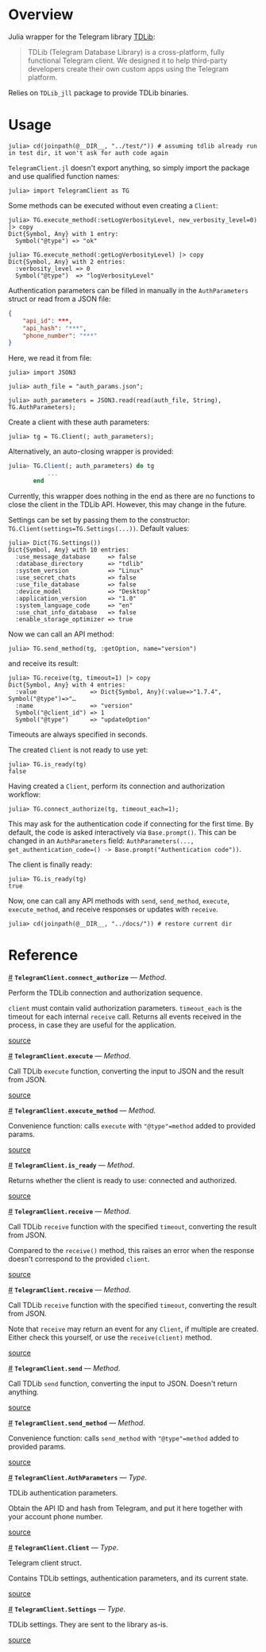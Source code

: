 
<a id='Overview'></a>

<a id='Overview-1'></a>

# Overview


Julia wrapper for the Telegram library [TDLib](https://core.telegram.org/tdlib):


> TDLib (Telegram Database Library) is a cross-platform, fully functional Telegram client. We designed it to help third-party developers create their own custom apps using the Telegram platform.



Relies on `TDLib_jll` package to provide TDLib binaries.


<a id='Examples'></a>

<a id='Examples-1'></a>

# Usage


```julia-repl
julia> cd(joinpath(@__DIR__, "../test/")) # assuming tdlib already run in test dir, it won't ask for auth code again
```


`TelegramClient.jl` doesn't export anything, so simply import the package and use qualified function names:


```julia-repl
julia> import TelegramClient as TG
```


Some methods can be executed without even creating a `Client`:


```julia-repl
julia> TG.execute_method(:setLogVerbosityLevel, new_verbosity_level=0) |> copy
Dict{Symbol, Any} with 1 entry:
  Symbol("@type") => "ok"

julia> TG.execute_method(:getLogVerbosityLevel) |> copy
Dict{Symbol, Any} with 2 entries:
  :verbosity_level => 0
  Symbol("@type")  => "logVerbosityLevel"
```


Authentication parameters can be filled in manually in the `AuthParameters` struct or read from a JSON file:


```json
{
    "api_id": ***,
    "api_hash": "***",
    "phone_number": "***"
}
```


Here, we read it from file:


```julia-repl
julia> import JSON3

julia> auth_file = "auth_params.json";

julia> auth_parameters = JSON3.read(read(auth_file, String), TG.AuthParameters);
```


Create a client with these auth parameters:


```julia-repl
julia> tg = TG.Client(; auth_parameters);
```


Alternatively, an auto-closing wrapper is provided:


```julia
julia> TG.Client(; auth_parameters) do tg
           ...
       end
```


Currently, this wrapper does nothing in the end as there are no functions to close the client in the TDLib API. However, this may change in the future.


Settings can be set by passing them to the constructor: `TG.Client(settings=TG.Settings(...))`. Default values:


```julia-repl
julia> Dict(TG.Settings())
Dict{Symbol, Any} with 10 entries:
  :use_message_database     => false
  :database_directory       => "tdlib"
  :system_version           => "Linux"
  :use_secret_chats         => false
  :use_file_database        => false
  :device_model             => "Desktop"
  :application_version      => "1.0"
  :system_language_code     => "en"
  :use_chat_info_database   => false
  :enable_storage_optimizer => true
```


Now we can call an API method:


```julia-repl
julia> TG.send_method(tg, :getOption, name="version")
```


and receive its result:


```julia-repl
julia> TG.receive(tg, timeout=1) |> copy
Dict{Symbol, Any} with 4 entries:
  :value               => Dict{Symbol, Any}(:value=>"1.7.4", Symbol("@type")=>"…
  :name                => "version"
  Symbol("@client_id") => 1
  Symbol("@type")      => "updateOption"
```


Timeouts are always specified in seconds.


The created `Client` is not ready to use yet:


```julia-repl
julia> TG.is_ready(tg)
false
```


Having created a `Client`, perform its connection and authorization workflow:


```julia-repl
julia> TG.connect_authorize(tg, timeout_each=1);
```


This may ask for the authentication code if connecting for the first time. By default, the code is asked interactively via `Base.prompt()`. This can be changed in an  `AuthParameters` field: `AuthParameters(..., get_authentication_code=() -> Base.prompt("Authentication code"))`.


The client is finally ready:


```julia-repl
julia> TG.is_ready(tg)
true
```


Now, one can call any API methods with `send`, `send_method`, `execute`, `execute_method`, and receive responses or updates with `receive`.


```julia-repl
julia> cd(joinpath(@__DIR__, "../docs/")) # restore current dir
```


<a id='Reference'></a>

<a id='Reference-1'></a>

# Reference

<a id='TelegramClient.connect_authorize-Tuple{Any}' href='#TelegramClient.connect_authorize-Tuple{Any}'>#</a>
**`TelegramClient.connect_authorize`** &mdash; *Method*.



Perform the TDLib connection and authorization sequence.

`client` must contain valid authorization parameters. `timeout_each` is the timeout for each internal `receive` call. Returns all events received in the process, in case they are useful for the application.


<a target='_blank' href='https://github.com/aplavin/TelegramClient.jl/blob/580059c0538002c50c8cd3d03c842d9cf80eed0e/src/connect_auth.jl#L49-L55' class='documenter-source'>source</a><br>

<a id='TelegramClient.execute-Tuple{Dict}' href='#TelegramClient.execute-Tuple{Dict}'>#</a>
**`TelegramClient.execute`** &mdash; *Method*.



Call TDLib `execute` function, converting the input to JSON and the result from JSON. 


<a target='_blank' href='https://github.com/aplavin/TelegramClient.jl/blob/580059c0538002c50c8cd3d03c842d9cf80eed0e/src/api_raw.jl#L1' class='documenter-source'>source</a><br>

<a id='TelegramClient.execute_method-Tuple{Symbol, Dict}' href='#TelegramClient.execute_method-Tuple{Symbol, Dict}'>#</a>
**`TelegramClient.execute_method`** &mdash; *Method*.



Convenience function: calls `execute` with `"@type"=method` added to provided params. 


<a target='_blank' href='https://github.com/aplavin/TelegramClient.jl/blob/580059c0538002c50c8cd3d03c842d9cf80eed0e/src/api_raw.jl#L50' class='documenter-source'>source</a><br>

<a id='TelegramClient.is_ready-Tuple{TelegramClient.Client}' href='#TelegramClient.is_ready-Tuple{TelegramClient.Client}'>#</a>
**`TelegramClient.is_ready`** &mdash; *Method*.



Returns whether the client is ready to use: connected and authorized. 


<a target='_blank' href='https://github.com/aplavin/TelegramClient.jl/blob/580059c0538002c50c8cd3d03c842d9cf80eed0e/src/client.jl#L52' class='documenter-source'>source</a><br>

<a id='TelegramClient.receive-Tuple{TelegramClient.Client}' href='#TelegramClient.receive-Tuple{TelegramClient.Client}'>#</a>
**`TelegramClient.receive`** &mdash; *Method*.



Call TDLib `receive` function with the specified `timeout`, converting the result from JSON.

Compared to the `receive()` method, this raises an error when the response doesn't correspond to the provided `client`.


<a target='_blank' href='https://github.com/aplavin/TelegramClient.jl/blob/580059c0538002c50c8cd3d03c842d9cf80eed0e/src/api_raw.jl#L39-L42' class='documenter-source'>source</a><br>

<a id='TelegramClient.receive-Tuple{}' href='#TelegramClient.receive-Tuple{}'>#</a>
**`TelegramClient.receive`** &mdash; *Method*.



Call TDLib `receive` function with the specified `timeout`, converting the result from JSON.

Note that `receive` may return an event for any `Client`, if multiple are created. Either check this yourself, or use the `receive(client)` method.


<a target='_blank' href='https://github.com/aplavin/TelegramClient.jl/blob/580059c0538002c50c8cd3d03c842d9cf80eed0e/src/api_raw.jl#L22-L25' class='documenter-source'>source</a><br>

<a id='TelegramClient.send-Tuple{TelegramClient.Client, Dict}' href='#TelegramClient.send-Tuple{TelegramClient.Client, Dict}'>#</a>
**`TelegramClient.send`** &mdash; *Method*.



Call TDLib `send` function, converting the input to JSON. Doesn't return anything. 


<a target='_blank' href='https://github.com/aplavin/TelegramClient.jl/blob/580059c0538002c50c8cd3d03c842d9cf80eed0e/src/api_raw.jl#L14' class='documenter-source'>source</a><br>

<a id='TelegramClient.send_method-Tuple{TelegramClient.Client, Symbol, Dict}' href='#TelegramClient.send_method-Tuple{TelegramClient.Client, Symbol, Dict}'>#</a>
**`TelegramClient.send_method`** &mdash; *Method*.



Convenience function: calls `send_method` with `"@type"=method` added to provided params. 


<a target='_blank' href='https://github.com/aplavin/TelegramClient.jl/blob/580059c0538002c50c8cd3d03c842d9cf80eed0e/src/api_raw.jl#L54' class='documenter-source'>source</a><br>

<a id='TelegramClient.AuthParameters' href='#TelegramClient.AuthParameters'>#</a>
**`TelegramClient.AuthParameters`** &mdash; *Type*.



TDLib authentication parameters.

Obtain the API ID and hash from Telegram, and put it here together with your account phone number. 


<a target='_blank' href='https://github.com/aplavin/TelegramClient.jl/blob/580059c0538002c50c8cd3d03c842d9cf80eed0e/src/client.jl#L20-L23' class='documenter-source'>source</a><br>

<a id='TelegramClient.Client' href='#TelegramClient.Client'>#</a>
**`TelegramClient.Client`** &mdash; *Type*.



Telegram client struct.

Contains TDLib settings, authentication parameters, and its current state. 


<a target='_blank' href='https://github.com/aplavin/TelegramClient.jl/blob/580059c0538002c50c8cd3d03c842d9cf80eed0e/src/client.jl#L35-L38' class='documenter-source'>source</a><br>

<a id='TelegramClient.Settings' href='#TelegramClient.Settings'>#</a>
**`TelegramClient.Settings`** &mdash; *Type*.



TDLib settings. They are sent to the library as-is. 


<a target='_blank' href='https://github.com/aplavin/TelegramClient.jl/blob/580059c0538002c50c8cd3d03c842d9cf80eed0e/src/client.jl#L5' class='documenter-source'>source</a><br>


